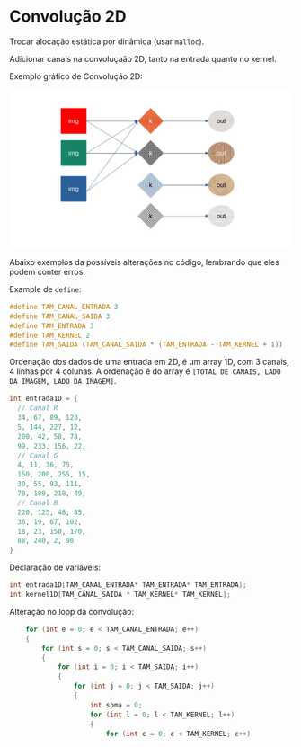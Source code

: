 # Convolução 2D

Trocar alocação estática por dinâmica (usar `malloc`).

Adicionar canais na convoluçaão 2D, tanto na entrada quanto no kernel.

Exemplo gráfico de Convolução 2D:

![Exemplo gráfico de Convolução 2D](./2024-12-20/channel-conv.jpg)

Abaixo exemplos da possíveis alterações no código, lembrando que eles podem conter erros.

Example de `define`:

```c
#define TAM_CANAL_ENTRADA 3
#define TAM_CANAL_SAIDA 3
#define TAM_ENTRADA 3
#define TAM_KERNEL 2
#define TAM_SAIDA (TAM_CANAL_SAIDA * (TAM_ENTRADA - TAM_KERNEL + 1))
```

Ordenação dos dados de uma entrada em 2D, é um array 1D, com 3 canais, 4 linhas por 4 colunas. A ordenação é do array é `[TOTAL DE CANAIS, LADO DA IMAGEM, LADO DA IMAGEM]`.

```c
int entrada1D = {
  // Canal R
  34, 67, 89, 120,
  5, 144, 227, 12,
  200, 42, 58, 78,
  99, 233, 156, 22,
  // Canal G
  4, 11, 36, 75,
  150, 200, 255, 15,
  30, 55, 93, 111,
  78, 189, 218, 49,
  // Canal B
  220, 125, 48, 85,
  36, 19, 67, 102,
  18, 23, 150, 170,
  88, 240, 2, 90
}
```

Declaração de variáveis:

```c
int entrada1D[TAM_CANAL_ENTRADA* TAM_ENTRADA* TAM_ENTRADA];
int kernel1D[TAM_CANAL_SAIDA * TAM_KERNEL* TAM_KERNEL];
```

Alteração no loop da convolução:

```c
    for (int e = 0; e < TAM_CANAL_ENTRADA; e++)
    {
        for (int s = 0; s < TAM_CANAL_SAIDA; s++)
        {
            for (int i = 0; i < TAM_SAIDA; i++)
            {
                for (int j = 0; j < TAM_SAIDA; j++)
                {
                    int soma = 0;
                    for (int l = 0; l < TAM_KERNEL; l++)
                    {
                        for (int c = 0; c < TAM_KERNEL; c++)
```
